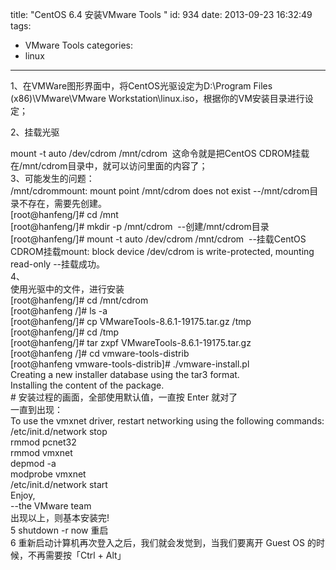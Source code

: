 title: "CentOS 6.4 安装VMware Tools "
id: 934
date: 2013-09-23 16:32:49
tags: 
- VMware Tools
categories: 
- linux
---

1、在VMWare图形界面中，将CentOS光驱设定为D:\Program Files (x86)\VMware\VMware Workstation\linux.iso，根据你的VM安装目录进行设定；
<!-- more -->
2、挂载光驱
<div>mount -t auto /dev/cdrom /mnt/cdrom  这命令就是把CentOS CDROM挂载在/mnt/cdrom目录中，就可以访问里面的内容了；</div>
<div></div>
<div>3、可能发生的问题：
<div>/mnt/cdrommount: mount point /mnt/cdrom does not exist --/mnt/cdrom目录不存在，需要先创建。</div>
<div></div>
<div>[root@hanfeng/]# cd /mnt</div>
<div>[root@hanfeng/]# mkdir -p /mnt/cdrom  <wbr />--创建/mnt/cdrom目录</div>
<div>[root@hanfeng/]# mount -t auto /dev/cdrom /mnt/cdrom  <wbr />--挂载CentOS CDROM挂载mount: block device /dev/cdrom is write-protected, mounting read-only --挂载成功。</div>
<div></div>
<div>4、
<div>使用光驱中的文件，进行安装</div>
<div></div>
<div>[root@hanfeng/]# cd /mnt/cdrom</div>
<div>[root@hanfeng /]# ls -a</div>
<div>[root@hanfeng/]# cp VMwareTools-8.6.1-19175.tar.gz /tmp</div>
<div>[root@hanfeng/]# cd /tmp</div>
<div>[root@hanfeng/]# tar zxpf VMwareTools-8.6.1-19175.tar.gz</div>
<div>[root@hanfeng /]# cd vmware-tools-distrib</div>
<div>[root@hanfeng vmware-tools-distrib]# ./vmware-install.pl</div>
<div>Creating a new installer database using the tar3 format.</div>
<div></div>
<div>Installing the content of the package.</div>
</div>
</div>
<div></div>
<div># 安装过程的画面，全部使用默认值，一直按 Enter 就对了</div>
<div></div>
<div>一直到出现：</div>
<div>To use the vmxnet driver, restart networking using the following commands:</div>
<div>/etc/init.d/network stop</div>
<div>rmmod pcnet32</div>
<div>rmmod vmxnet</div>
<div>depmod -a</div>
<div>modprobe vmxnet</div>
<div>/etc/init.d/network start</div>
<div></div>
<div>Enjoy,</div>
<div></div>
<div>--the VMware team</div>
<div></div>
<div>出现以上，则基本安装完!</div>
<div></div>
<div>5 shutdown -r now 重启</div>
<div></div>
<div>6 重新启动计算机再次登入之后，我们就会发觉到，当我们要离开 Guest OS 的时候，不再需要按「Ctrl + Alt」</div>
&nbsp;